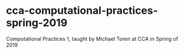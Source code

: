 # cca-computational-practices-spring-2019
Computational Practices 1, taught by Michael Toren at CCA in Spring of 2019
